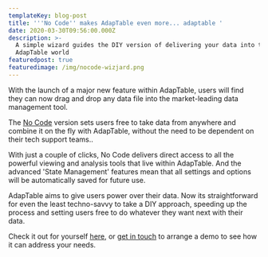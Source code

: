 ```yaml
---
templateKey: blog-post
title: '''No Code'' makes AdapTable even more... adaptable '
date: 2020-03-30T09:56:00.000Z
description: >-
  A simple wizard guides the DIY version of delivering your data into the
  AdapTable world
featuredpost: true
featuredimage: /img/nocode-wizjard.png
---
```

With the launch of a major new feature within AdapTable, users will find they can now drag and drop any data file into the market-leading data management tool.  



The [No Code](https://demo.adaptabletools.com/admin/aggridnocodedemo) version sets users free to take data from anywhere and combine it on the fly with AdapTable, without the need to be dependent on their tech support teams.. 



With just a couple of clicks, No Code delivers direct access to all the powerful viewing and analysis tools that live within AdapTable.  And the advanced 'State Management' features mean that all settings and options will be automatically saved for future use. 



AdapTable aims to give users power over their data.   Now its straightforward for even the least techno-savvy to take a DIY approach, speeding up the process and setting users free to do whatever they want next with their data.  



Check it out for yourself [here](https://demo.adaptabletools.com/admin/aggridnocodedemo), or [get in touch](<mailto: sales@adaptabletools.com>) to arrange a demo to see how it can address your needs.

